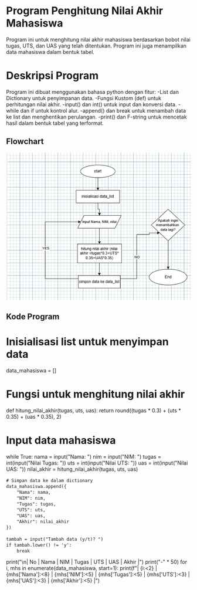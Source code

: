 # Program Penghitung Nilai Akhir Mahasiswa
Program ini untuk menghitung nilai akhir mahasiswa berdasarkan bobot nilai tugas, UTS, dan UAS yang telah ditentukan. Program ini juga menampilkan data mahasiswa dalam bentuk tabel.

# Deskripsi Program
Program ini dibuat menggunakan bahasa python dengan fitur:
-List dan Dictionary untuk penyimpanan data.
-Fungsi Kustom (def) untuk perhitungan nilai akhir.
-input() dan int() untuk input dan konversi data.
-while dan if untuk kontrol alur.
-append() dan break untuk menambah data ke list dan menghentikan perulangan.
-print() dan F-string untuk mencetak hasil dalam bentuk tabel yang terformat.

## Flowchart
![Flowchart](https://github.com/vivitnh23/praktikum-5/blob/main/flowchart%20nilai%20akhir%20mahasiswa.png?raw=true)

## Kode Program 
# Inisialisasi list untuk menyimpan data
data_mahasiswa = []

# Fungsi untuk menghitung nilai akhir
def hitung_nilai_akhir(tugas, uts, uas):
    return round((tugas * 0.3) + (uts * 0.35) + (uas * 0.35), 2)

# Input data mahasiswa
while True:
    nama = input("Nama: ")
    nim = input("NIM: ")
    tugas = int(input("Nilai Tugas: "))
    uts = int(input("Nilai UTS: "))
    uas = int(input("Nilai UAS: "))
    nilai_akhir = hitung_nilai_akhir(tugas, uts, uas)

    # Simpan data ke dalam dictionary
    data_mahasiswa.append({
        "Nama": nama,
        "NIM": nim,
        "Tugas": tugas,
        "UTS": uts,
        "UAS": uas,
        "Akhir": nilai_akhir
    })
    
    tambah = input("Tambah data (y/t)? ")
    if tambah.lower() != 'y':
        break

print("\n| No | Nama     | NIM   | Tugas | UTS | UAS | Akhir |")
print("-" * 50)
for i, mhs in enumerate(data_mahasiswa, start=1):
    print(f"| {i:<2} | {mhs['Nama']:<8} | {mhs['NIM']:<5} | {mhs['Tugas']:<5} | {mhs['UTS']:<3} | {mhs['UAS']:<3} | {mhs['Akhir']:<5} |")
